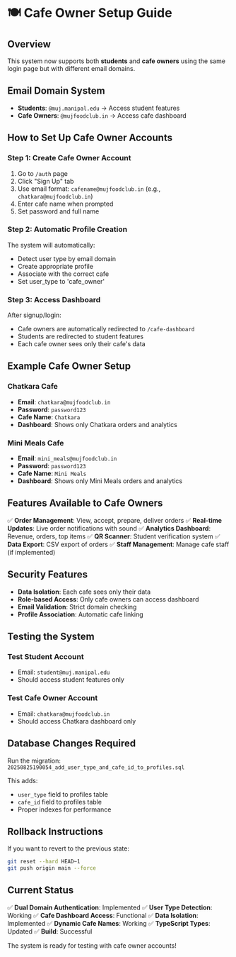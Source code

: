 # 🍽️ Cafe Owner Setup Guide

## **Overview**
This system now supports both **students** and **cafe owners** using the same login page but with different email domains.

## **Email Domain System**
- **Students**: `@muj.manipal.edu` → Access student features
- **Cafe Owners**: `@mujfoodclub.in` → Access cafe dashboard

## **How to Set Up Cafe Owner Accounts**

### **Step 1: Create Cafe Owner Account**
1. Go to `/auth` page
2. Click "Sign Up" tab
3. Use email format: `cafename@mujfoodclub.in` (e.g., `chatkara@mujfoodclub.in`)
4. Enter cafe name when prompted
5. Set password and full name

### **Step 2: Automatic Profile Creation**
The system will automatically:
- Detect user type by email domain
- Create appropriate profile
- Associate with the correct cafe
- Set user_type to 'cafe_owner'

### **Step 3: Access Dashboard**
After signup/login:
- Cafe owners are automatically redirected to `/cafe-dashboard`
- Students are redirected to student features
- Each cafe owner sees only their cafe's data

## **Example Cafe Owner Setup**

### **Chatkara Cafe**
- **Email**: `chatkara@mujfoodclub.in`
- **Password**: `password123`
- **Cafe Name**: `Chatkara`
- **Dashboard**: Shows only Chatkara orders and analytics

### **Mini Meals Cafe**
- **Email**: `mini_meals@mujfoodclub.in`
- **Password**: `password123`
- **Cafe Name**: `Mini Meals`
- **Dashboard**: Shows only Mini Meals orders and analytics

## **Features Available to Cafe Owners**
✅ **Order Management**: View, accept, prepare, deliver orders
✅ **Real-time Updates**: Live order notifications with sound
✅ **Analytics Dashboard**: Revenue, orders, top items
✅ **QR Scanner**: Student verification system
✅ **Data Export**: CSV export of orders
✅ **Staff Management**: Manage cafe staff (if implemented)

## **Security Features**
- **Data Isolation**: Each cafe sees only their data
- **Role-based Access**: Only cafe owners can access dashboard
- **Email Validation**: Strict domain checking
- **Profile Association**: Automatic cafe linking

## **Testing the System**

### **Test Student Account**
- Email: `student@muj.manipal.edu`
- Should access student features only

### **Test Cafe Owner Account**
- Email: `chatkara@mujfoodclub.in`
- Should access Chatkara dashboard only

## **Database Changes Required**
Run the migration: `20250825190054_add_user_type_and_cafe_id_to_profiles.sql`

This adds:
- `user_type` field to profiles table
- `cafe_id` field to profiles table
- Proper indexes for performance

## **Rollback Instructions**
If you want to revert to the previous state:
```bash
git reset --hard HEAD~1
git push origin main --force
```

## **Current Status**
✅ **Dual Domain Authentication**: Implemented
✅ **User Type Detection**: Working
✅ **Cafe Dashboard Access**: Functional
✅ **Data Isolation**: Implemented
✅ **Dynamic Cafe Names**: Working
✅ **TypeScript Types**: Updated
✅ **Build**: Successful

The system is ready for testing with cafe owner accounts!
